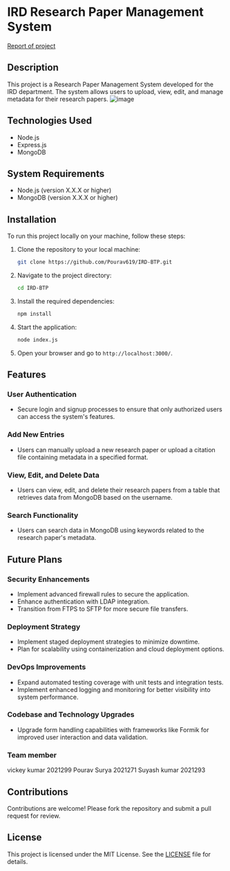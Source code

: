 # IRD Research Paper Management System
[Report of project](https://github.com/Pourav619/IRD-BTP/blob/main/Vickey_BTP_Report.pdf)

## Description

This project is a Research Paper Management System developed for the IRD department. The system allows users to upload, view, edit, and manage metadata for their research papers.
![image](https://github.com/Pourav619/IRD-BTP/assets/108173950/944f636f-10b0-4a60-a99c-49aa9580ae66)

## Technologies Used

- Node.js
- Express.js
- MongoDB

## System Requirements

- Node.js (version X.X.X or higher)
- MongoDB (version X.X.X or higher)

## Installation

To run this project locally on your machine, follow these steps:

1. Clone the repository to your local machine:
    ```sh
    git clone https://github.com/Pourav619/IRD-BTP.git
    ```

2. Navigate to the project directory:
    ```sh
    cd IRD-BTP
    ```

3. Install the required dependencies:
    ```sh
    npm install
    ```

4. Start the application:
    ```sh
    node index.js
    ```

5. Open your browser and go to `http://localhost:3000/`.

## Features

### User Authentication

- Secure login and signup processes to ensure that only authorized users can access the system's features.

### Add New Entries

- Users can manually upload a new research paper or upload a citation file containing metadata in a specified format.

### View, Edit, and Delete Data

- Users can view, edit, and delete their research papers from a table that retrieves data from MongoDB based on the username.

### Search Functionality

- Users can search data in MongoDB using keywords related to the research paper's metadata.

## Future Plans

### Security Enhancements

- Implement advanced firewall rules to secure the application.
- Enhance authentication with LDAP integration.
- Transition from FTPS to SFTP for more secure file transfers.

### Deployment Strategy

- Implement staged deployment strategies to minimize downtime.
- Plan for scalability using containerization and cloud deployment options.

### DevOps Improvements

- Expand automated testing coverage with unit tests and integration tests.
- Implement enhanced logging and monitoring for better visibility into system performance.

### Codebase and Technology Upgrades

- Upgrade form handling capabilities with frameworks like Formik for improved user interaction and data validation.
### Team member
vickey kumar 2021299 
Pourav Surya 2021271
Suyash kumar 2021293
## Contributions

Contributions are welcome! Please fork the repository and submit a pull request for review.

## License

This project is licensed under the MIT License. See the [LICENSE](LICENSE) file for details.

